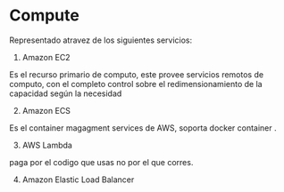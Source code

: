# Compute

Representado atravez de los siguientes servicios:

1. Amazon EC2

Es el recurso primario de computo, este provee servicios remotos de computo, con el completo control sobre el redimensionamiento de la capacidad según la necesidad

2. Amazon ECS

Es el container magagment services de AWS, soporta docker container .

3. AWS Lambda

paga por el codigo que usas no por el que corres.

4. Amazon Elastic Load Balancer

